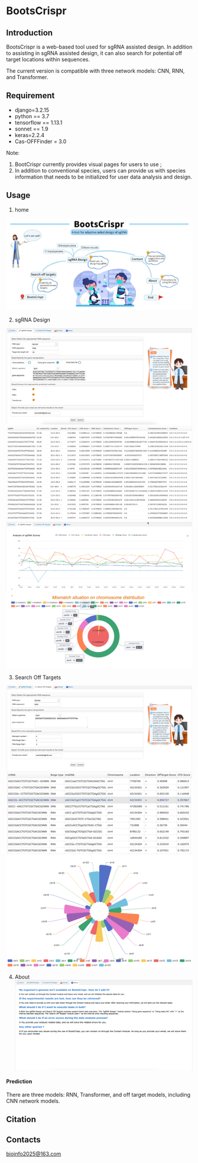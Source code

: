 # BootsCrispr

## Introduction
BootsCrispr is a web-based tool used for sgRNA assisted design. In addition to assisting in sgRNA assisted design, it can
also search for potential off target locations within sequences.
 

The current version is compatible with three network models: CNN, RNN, and Transformer.

 
 
## Requirement
* django=3.2.15
* python == 3.7
* tensorflow == 1.13.1
* sonnet == 1.9
* keras=2.2.4
* Cas-OFFFinder = 3.0


Note:
1. BootCrispr currently provides visual pages for users to use ;
2. In addition to conventional species, users can provide us with species information that needs to be initialized for user data analysis and design.

## Usage
1. home

![home](static/images/img_6.png)

2. sgRNA Design

![design1](static/images/Figure5.png)
![design2](static/images/Figure6-A.png)
![design3](static/images/Figure6-B.png)
![design4](static/images/Figure7.png)

3. Search Off Targets

![design5](static/images/Figure8.png)
![design6](static/images/Figure9-A.png)
![design7](static/images/Figure9-B.png)


4. About
![about](static/images/about.jpg)


#### Prediction
There are three models: RNN, Transformer, and off target models, including CNN network models.

## Citation

## Contacts
bioinfo2025@163.com
